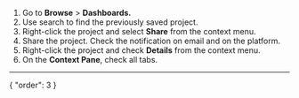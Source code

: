1. Go to **Browse** > **Dashboards.**
2. Use search to find the previously saved project.
3. Right-click the project and select **Share** from the context menu.
4. Share the project. Check the notification on email and on the platform.
4. Right-click the project and check **Details** from the context menu.
5. On the **Context Pane**, check all tabs.
---
{
  "order": 3
}